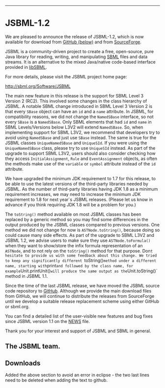 -------------------------
# JSBML-1.2


We are pleased to announce the release of JSBML-1.2, which is now available for download from [GitHub (below)](#downloads) and from [SourceForge](https://sourceforge.net/projects/jsbml/files/jsbml/1.2).

JSBML is a community-driven project to create a free, open-source, pure Java library for reading, writing, and manipulating [SBML](http://sbml.org) files and data streams. It is an alternative to the mixed Java/native code-based interface provided in [libSBML](http://sbml.org/Software/libSBML).

For more details, please visit the JSBML project home page:

<http://sbml.org/Software/JSBML>

The main new feature in this release is the support for SBML Level 3 Version 2 (RC2). This involved some changes in the class hierarchy of JSBML. A notable SBML change introduced in SBML Level 3 Version 2 is that every `SBase` object can have an `id` and a `name` attribute.  In JSBML, for compatibility reasons, we did not change the `NamedSBase` interface, so not every `SBase` is a `NamedSBase`. Only SBML elements that had `id` and `name` in SBML Levels/Versions below L3V2 will extend `NamedSBase`. So, when implementing support for SBML L3V2, we recommend that developers try to avoid using `NamedSBase` and just use `SBase` instead. The same is true for the JSBML classes `UniqueNamedSBase` and `UniqueSId`. If you were using the `UniqueNamedSBase` class, please try to use `UniqueSId` instead.  As part of the upgrade to support SBML L3V2, users should also consider checking how they access `InitialAssignment`, `Rule` and `EventAssignment` objects, as often the methods make use of the `variable` or `symbol` attribute instead of the `id` attribute.

We have upgraded the minimum JDK requirement to 1.7 for this release, to be able to use the latest versions of the third-party libraries needed by JSBML. As the number of third-party libraries having JDK 1.8 as a minimum requirement increases, we may need to increase the minimum JDK requirement to 1.8 for next year`s JSBML releases. (Please let us know in advance if you think requiring JDK 1.8 will be a problem for you.)

The `toString()` method available on most JSBML classes has been replaced by a generic method so you may find some differences in the output produced by the JSBML classes compared to previous versions. One method we did not change for now is `ASTNode.toString()`, because doing so could cause many side effects. As part of the upgrade to SBML L3V2 and JSBML 1.2, we advise users to make sure they use `ASTNode.toFormula()` when they want to show/store the infix formula representation of an `ASTNode`, and to not rely on the `toString()` method for that purpose. Don`t hesitate to provide us with some feedback about this change. We tried to keep any significantly different `toString()` method under a different name, starting with `print` and followed by the class name, for example `Unit.printUnit()` will produce the same output as the `Unit.toString()` method in JSBML 1.1.
 
Since the time of the last JSBML release, we have moved the JSBML source code repository to [GitHub](https://github.com/sbmlteam/jsbml). Although we provide the main download files from GitHub, we will continue to distribute the releases from SourceForge until we develop a suitable release replacement scheme using either GitHub or sbml.org.

You can find a detailed list of the user-visible new features and bug fixes since JSBML version 1.1 on the [NEWS](NEWS.md) file.

Thank you for your interest and support of JSBML and SBML in general.

## The JSBML team. 
<a name="downloads"/>

## Downloads
Added the above section to avoid an error in eclipse - the two last lines need to be deleted when adding the text to github.